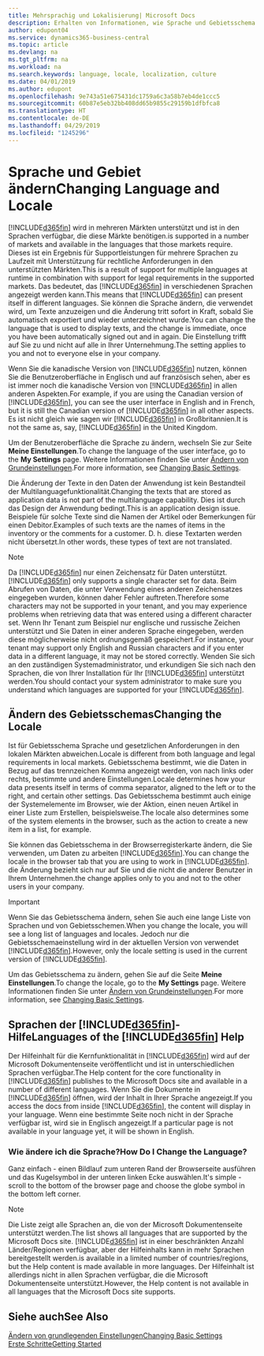 ```yaml
---
title: Mehrsprachig und Lokalisierung| Microsoft Docs
description: Erhalten von Informationen, wie Sprache und Gebietsschema die Benutzeroberfläche in Business Central. beeinflussen.
author: edupont04
ms.service: dynamics365-business-central
ms.topic: article
ms.devlang: na
ms.tgt_pltfrm: na
ms.workload: na
ms.search.keywords: language, locale, localization, culture
ms.date: 04/01/2019
ms.author: edupont
ms.openlocfilehash: 9e743a51e675431dc1759a6c3a58b7eb4de1ccc5
ms.sourcegitcommit: 60b87e5eb32bb408dd65b9855c29159b1dfbfca8
ms.translationtype: HT
ms.contentlocale: de-DE
ms.lasthandoff: 04/29/2019
ms.locfileid: "1245296"
---
```

# <a name="changing-language-and-locale"></a><span data-ttu-id="8c0b8-103">Sprache und Gebiet ändern</span><span class="sxs-lookup"><span data-stu-id="8c0b8-103">Changing Language and Locale</span></span>

[!INCLUDE[d365fin](includes/d365fin_md.md)] <span data-ttu-id="8c0b8-104">wird in mehreren Märkten unterstützt und ist in den Sprachen verfügbar, die diese Märkte benötigen.</span><span class="sxs-lookup"><span data-stu-id="8c0b8-104">is supported in a number of markets and available in the languages that those markets require.</span></span> <span data-ttu-id="8c0b8-105">Dieses ist ein Ergebnis für Supportleistungen für mehrere Sprachen zu Laufzeit mit Unterstützung für rechtliche Anforderungen in den unterstützten Märkten.</span><span class="sxs-lookup"><span data-stu-id="8c0b8-105">This is a result of support for multiple languages at runtime in combination with support for legal requirements in the supported markets.</span></span> <span data-ttu-id="8c0b8-106">Das bedeutet, das [!INCLUDE[d365fin](includes/d365fin_md.md)] in verschiedenen Sprachen angezeigt werden kann.</span><span class="sxs-lookup"><span data-stu-id="8c0b8-106">This means that [!INCLUDE[d365fin](includes/d365fin_md.md)] can present itself in different languages.</span></span> <span data-ttu-id="8c0b8-107">Sie können die Sprache ändern, die verwendet wird, um Texte anzuzeigen und die Änderung tritt sofort in Kraft, sobald Sie automatisch exportiert und wieder unterzeichnet wurde.</span><span class="sxs-lookup"><span data-stu-id="8c0b8-107">You can change the language that is used to display texts, and the change is immediate, once you have been automatically signed out and in again.</span></span> <span data-ttu-id="8c0b8-108">Die Einstellung trifft auf Sie zu und nicht auf alle in Ihrer Unternehmung.</span><span class="sxs-lookup"><span data-stu-id="8c0b8-108">The setting applies to you and not to everyone else in your company.</span></span>  

<span data-ttu-id="8c0b8-109">Wenn Sie die kanadische Version von [!INCLUDE[d365fin](includes/d365fin_md.md)] nutzen, können Sie die Benutzeroberfläche in Englisch und auf französisch sehen, aber es ist immer noch die kanadische Version von [!INCLUDE[d365fin](includes/d365fin_md.md)] in allen anderen Aspekten.</span><span class="sxs-lookup"><span data-stu-id="8c0b8-109">For example, if you are using the Canadian version of [!INCLUDE[d365fin](includes/d365fin_md.md)], you can see the user interface in English and in French, but it is still the Canadian version of [!INCLUDE[d365fin](includes/d365fin_md.md)] in all other aspects.</span></span> <span data-ttu-id="8c0b8-110">Es ist nicht gleich wie sagen wir [!INCLUDE[d365fin](includes/d365fin_md.md)] in Großbritannien.</span><span class="sxs-lookup"><span data-stu-id="8c0b8-110">It is not the same as, say, [!INCLUDE[d365fin](includes/d365fin_md.md)] in the United Kingdom.</span></span>  

<span data-ttu-id="8c0b8-111">Um der Benutzeroberfläche die Sprache zu ändern, wechseln Sie zur Seite **Meine Einstellungen**.</span><span class="sxs-lookup"><span data-stu-id="8c0b8-111">To change the language of the user interface, go to the **My Settings** page.</span></span> <span data-ttu-id="8c0b8-112">Weitere Informationen finden Sie unter [Ändern von Grundeinstellungen](ui-change-basic-settings.md#language).</span><span class="sxs-lookup"><span data-stu-id="8c0b8-112">For more information, see [Changing Basic Settings](ui-change-basic-settings.md#language).</span></span>  

<span data-ttu-id="8c0b8-113">Die Änderung der Texte in den Daten der Anwendung ist kein Bestandteil der Multilanguagefunktionalität.</span><span class="sxs-lookup"><span data-stu-id="8c0b8-113">Changing the texts that are stored as application data is not part of the multilanguage capability.</span></span> <span data-ttu-id="8c0b8-114">Dies ist durch das Design der Anwendung bedingt.</span><span class="sxs-lookup"><span data-stu-id="8c0b8-114">This is an application design issue.</span></span> <span data-ttu-id="8c0b8-115">Beispiele für solche Texte sind die Namen der Artikel oder Bemerkungen für einen Debitor.</span><span class="sxs-lookup"><span data-stu-id="8c0b8-115">Examples of such texts are the names of items in the inventory or the comments for a customer.</span></span> <span data-ttu-id="8c0b8-116">D. h. diese Textarten werden nicht übersetzt.</span><span class="sxs-lookup"><span data-stu-id="8c0b8-116">In other words, these types of text are not translated.</span></span>  

> [!NOTE]  
> <span data-ttu-id="8c0b8-117">Da  [!INCLUDE[d365fin](includes/d365fin_md.md)] nur einen Zeichensatz für Daten unterstützt.</span><span class="sxs-lookup"><span data-stu-id="8c0b8-117">[!INCLUDE[d365fin](includes/d365fin_md.md)] only supports a single character set for data.</span></span> <span data-ttu-id="8c0b8-118">Beim Abrufen von Daten, die unter Verwendung eines anderen Zeichensatzes eingegeben wurden, können daher Fehler auftreten.</span><span class="sxs-lookup"><span data-stu-id="8c0b8-118">Therefore some characters may not be supported in your tenant, and you may experience problems when retrieving data that was entered using a different character set.</span></span> <span data-ttu-id="8c0b8-119">Wenn Ihr Tenant zum Beispiel nur englische und russische Zeichen unterstützt und Sie Daten in einer anderen Sprache eingegeben, werden diese möglicherweise nicht ordnungsgemäß gespeichert.</span><span class="sxs-lookup"><span data-stu-id="8c0b8-119">For instance, your tenant may support only English and Russian characters and if you enter data in a different language, it may not be stored correctly.</span></span> <span data-ttu-id="8c0b8-120">Wenden Sie sich an den zuständigen Systemadministrator, und erkundigen Sie sich nach den Sprachen, die von Ihrer Installation für Ihr [!INCLUDE[d365fin](includes/d365fin_md.md)] unterstützt werden.</span><span class="sxs-lookup"><span data-stu-id="8c0b8-120">You should contact your system administrator to make sure you understand which languages are supported for your [!INCLUDE[d365fin](includes/d365fin_md.md)].</span></span>  

## <a name="changing-the-locale"></a><span data-ttu-id="8c0b8-121">Ändern des Gebietsschemas</span><span class="sxs-lookup"><span data-stu-id="8c0b8-121">Changing the Locale</span></span>
<span data-ttu-id="8c0b8-122">Ist für Gebietsschema Sprache und gesetzlichen Anforderungen in den lokalen Märkten abweichen.</span><span class="sxs-lookup"><span data-stu-id="8c0b8-122">Locale is different from both language and legal requirements in local markets.</span></span> <span data-ttu-id="8c0b8-123">Gebietsschema bestimmt, wie die Daten in Bezug auf das trennzeichen Komma angezeigt werden, von nach links oder rechts, bestimmte und andere Einstellungen.</span><span class="sxs-lookup"><span data-stu-id="8c0b8-123">Locale determines how your data presents itself in terms of comma separator, aligned to the left or to the right, and certain other settings.</span></span> <span data-ttu-id="8c0b8-124">Das Gebietsschema bestimmt auch einige der Systemelemente im Browser, wie der Aktion, einen neuen Artikel in einer Liste zum Erstellen, beispielsweise.</span><span class="sxs-lookup"><span data-stu-id="8c0b8-124">The locale also determines some of the system elements in the browser, such as the action to create a new item in a list, for example.</span></span>  

<span data-ttu-id="8c0b8-125">Sie können das Gebietsschema in der Browserregisterkarte ändern, die Sie verwenden, um Daten zu arbeiten [!INCLUDE[d365fin](includes/d365fin_md.md)].</span><span class="sxs-lookup"><span data-stu-id="8c0b8-125">You can change the locale in the browser tab that you are using to work in [!INCLUDE[d365fin](includes/d365fin_md.md)].</span></span> <span data-ttu-id="8c0b8-126">die Änderung bezieht sich nur auf Sie und die nicht die anderer Benutzer in Ihrem Unternehmen.</span><span class="sxs-lookup"><span data-stu-id="8c0b8-126">the change applies only to you and not to the other users in your company.</span></span>  

> [!IMPORTANT]  
>  <span data-ttu-id="8c0b8-127">Wenn Sie das Gebietsschema ändern, sehen Sie auch eine lange Liste von Sprachen und von Gebietsschemen.</span><span class="sxs-lookup"><span data-stu-id="8c0b8-127">When you change the locale, you will see a long list of languages and locales.</span></span> <span data-ttu-id="8c0b8-128">Jedoch nur die Gebietsschemaeinstellung wird in der aktuellen Version von verwendet [!INCLUDE[d365fin](includes/d365fin_md.md)].</span><span class="sxs-lookup"><span data-stu-id="8c0b8-128">However, only the locale setting is used in the current version of [!INCLUDE[d365fin](includes/d365fin_md.md)].</span></span>  

<span data-ttu-id="8c0b8-129">Um das Gebietsschema zu ändern, gehen Sie auf die Seite **Meine Einstellungen**.</span><span class="sxs-lookup"><span data-stu-id="8c0b8-129">To change the locale, go to the **My Settings** page.</span></span> <span data-ttu-id="8c0b8-130">Weitere Informationen finden Sie unter [Ändern von Grundeinstellungen](ui-change-basic-settings.md).</span><span class="sxs-lookup"><span data-stu-id="8c0b8-130">For more information, see [Changing Basic Settings](ui-change-basic-settings.md).</span></span>  

## <a name="languages-of-the-included365finincludesd365finmdmd-help"></a><span data-ttu-id="8c0b8-131">Sprachen der [!INCLUDE[d365fin](includes/d365fin_md.md)]-Hilfe</span><span class="sxs-lookup"><span data-stu-id="8c0b8-131">Languages of the [!INCLUDE[d365fin](includes/d365fin_md.md)] Help</span></span>
<span data-ttu-id="8c0b8-132">Der Hilfeinhalt für die Kernfunktionalität in [!INCLUDE[d365fin](includes/d365fin_md.md)] wird auf der Microsoft Dokumentenseite veröffentlicht und ist in unterschiedlichen Sprachen verfügbar.</span><span class="sxs-lookup"><span data-stu-id="8c0b8-132">The Help content for the core functionality in [!INCLUDE[d365fin](includes/d365fin_md.md)] publishes to the Microsoft Docs site and available in a number of different languages.</span></span> <span data-ttu-id="8c0b8-133">Wenn Sie die Dokumente in [!INCLUDE[d365fin](includes/d365fin_md.md)] öffnen, wird der Inhalt in Ihrer Sprache angezeigt.</span><span class="sxs-lookup"><span data-stu-id="8c0b8-133">If you access the docs from inside [!INCLUDE[d365fin](includes/d365fin_md.md)], the content will display in your language.</span></span> <span data-ttu-id="8c0b8-134">Wenn eine bestimmte Seite noch nicht in der Sprache verfügbar ist, wird sie in Englisch angezeigt.</span><span class="sxs-lookup"><span data-stu-id="8c0b8-134">If a particular page is not available in your language yet, it will be shown in English.</span></span>

### <a name="how-do-i-change-the-language"></a><span data-ttu-id="8c0b8-135">Wie ändere ich die Sprache?</span><span class="sxs-lookup"><span data-stu-id="8c0b8-135">How Do I Change the Language?</span></span>
<span data-ttu-id="8c0b8-136">Ganz einfach - einen Bildlauf zum unteren Rand der Browserseite ausführen und das Kugelsymbol in der unteren linken Ecke auswählen.</span><span class="sxs-lookup"><span data-stu-id="8c0b8-136">It's simple - scroll to the bottom of the browser page and choose the globe symbol in the bottom left corner.</span></span>

> [!NOTE]  
> <span data-ttu-id="8c0b8-137">Die Liste zeigt alle Sprachen an, die von der Microsoft Dokumentenseite unterstützt werden.</span><span class="sxs-lookup"><span data-stu-id="8c0b8-137">The list shows all languages that are supported by the Microsoft Docs site.</span></span> [!INCLUDE[d365fin](includes/d365fin_md.md)] <span data-ttu-id="8c0b8-138">ist in einer beschränkten Anzahl Länder/Regionen verfügbar, aber der Hilfeinhalts kann in mehr Sprachen bereitgestellt werden.</span><span class="sxs-lookup"><span data-stu-id="8c0b8-138">is available in a limited number of countries/regions, but the Help content is made available in more languages.</span></span> <span data-ttu-id="8c0b8-139">Der Hilfeinhalt ist allerdings nicht in allen Sprachen verfügbar, die die Microsoft Dokumentenseite unterstützt.</span><span class="sxs-lookup"><span data-stu-id="8c0b8-139">However, the Help content is not available in all languages that the Microsoft Docs site supports.</span></span>

## <a name="see-also"></a><span data-ttu-id="8c0b8-140">Siehe auch</span><span class="sxs-lookup"><span data-stu-id="8c0b8-140">See Also</span></span>  
[<span data-ttu-id="8c0b8-141">Ändern von grundlegenden Einstellungen</span><span class="sxs-lookup"><span data-stu-id="8c0b8-141">Changing Basic Settings</span></span>](ui-change-basic-settings.md)  
[<span data-ttu-id="8c0b8-142">Erste Schritte</span><span class="sxs-lookup"><span data-stu-id="8c0b8-142">Getting Started</span></span>](product-get-started.md)  
